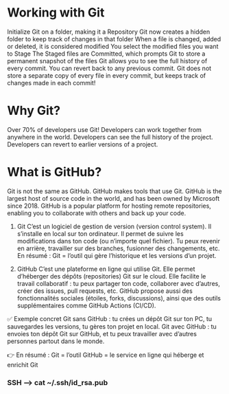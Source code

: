 # Working with Git

Initialize Git on a folder, making it a Repository
Git now creates a hidden folder to keep track of changes in that folder
When a file is changed, added or deleted, it is considered modified
You select the modified files you want to Stage
The Staged files are Committed, which prompts Git to store a permanent snapshot of the files
Git allows you to see the full history of every commit.
You can revert back to any previous commit.
Git does not store a separate copy of every file in every commit, but keeps track of changes made in each commit!

# Why Git?
Over 70% of developers use Git!
Developers can work together from anywhere in the world.
Developers can see the full history of the project.
Developers can revert to earlier versions of a project.

# What is GitHub?
Git is not the same as GitHub.
GitHub makes tools that use Git.
GitHub is the largest host of source code in the world, and has been owned by Microsoft since 2018.
GitHub is a popular platform for hosting remote repositories, enabling you to collaborate with others and back up your code.

1. Git
C’est un logiciel de gestion de version (version control system).
Il s’installe en local sur ton ordinateur.
Il permet de suivre les modifications dans ton code (ou n’importe quel fichier).
Tu peux revenir en arrière, travailler sur des branches, fusionner des changements, etc.
En résumé : Git = l’outil qui gère l’historique et les versions d’un projet.

2. GitHub
C’est une plateforme en ligne qui utilise Git.
Elle permet d’héberger des dépôts (repositories) Git sur le cloud.
Elle facilite le travail collaboratif : tu peux partager ton code, collaborer avec d’autres, créer des issues, pull requests, etc.
GitHub propose aussi des fonctionnalités sociales (étoiles, forks, discussions), ainsi que des outils supplémentaires comme GitHub Actions (CI/CD).

✅ Exemple concret
Git sans GitHub : tu crées un dépôt Git sur ton PC, tu sauvegardes les versions, tu gères ton projet en local.
Git avec GitHub : tu envoies ton dépôt Git sur GitHub, et tu peux travailler avec d’autres personnes partout dans le monde.

👉 En résumé :
Git = l’outil
GitHub = le service en ligne qui héberge et enrichit Git

### SSH --> cat ~/.ssh/id_rsa.pub ###